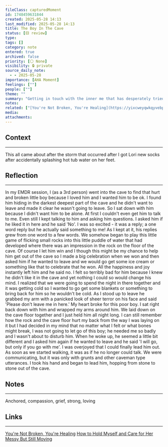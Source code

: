 ```yaml
---
fileClass: capturedMoment
id: 1748459631844
created: 2025-05-28 14:13
last_modified: 2025-05-28 14:13
title: The Boy In The Cave
status: [🟨 review]
type: 
tags: []
category: note
entered: true
archived: false
priority: [⚪ None]
visibility: 🔒 private
source_daily_note:
  - - 2025-05-28
importance: [AHA Moment]
feelings: [""]
people: [""]
theme: ""
summary: "Getting in touch with the inner me that has desperately tried to hide for so long. "
notes: 
related: ["[You're Not Broken, You're Healing](https://yixcweyqwkqyvebpmdvr.supabase.co/storage/v1/object/public/attachments/51afebcc-8df6-4d74-abcd-fa50b7457c91.pdf)", "[How to Hold Myself and Care for Her](https://yixcweyqwkqyvebpmdvr.supabase.co/storage/v1/object/public/attachments/838f9762-acc1-4d22-b94a-df166d06ce03.pdf)", "[Messy But Still Moving](https://yixcweyqwkqyvebpmdvr.supabase.co/storage/v1/object/public/attachments/61fc0b0a-b6eb-4477-beeb-fc6d85baf62d.pdf)"]
media: 
attachments:
---
```


## Context
---
This all came about after the storm that occurred after I got Lori new socks after accidentally splashing hot tub water on her feet.
## Reflection
---
In my EMDR session, I (as a 3rd person) went into the cave to find that hurt and broken little boy because I loved him and I wanted him to be ok. I found him hiding in the darkest deepest part of the cave and he didn't want to leave and made it clear he wasn't going to leave. So I sat down with him because I didn't want him to be alone. At first I couldn't even get him to talk to me. Even still I kept talking to him and asking him questions. I asked him if he liked it in here and he said 'No'. I was so excited - it was a reply; a one word reply but he actually said something to me! As I kept at it, his replies grew from one word to a few words. We somehow began to play this little game of flicking small rocks into this little puddle of water that had developed where there was an impression in the rock on the floor of the cave. Of course I let him win and I though this might be my chance to help him get out of the cave so I made a big celebration when we won and then asked him if he wanted to leave and we would go get some ice cream or something like that to celebrate that he won. All the happiness and joy instantly left him and he said no. I felt so terribly bad for him because I knew he didn't like it in the cave and yet nothing I could so would change his mind. I realized that we were going to spend the night in there together and it was getting cold so I wanted to go get some blankets or something to bring back for him so he wouldn't be cold. As I stood up to leave he grabbed my arm with a panicked look of sheer terror on his face and said 'Please don't leave me in here.' My heart broke for this poor boy. I sat right back down with him and wrapped my arms around him. We laid down on the cave floor together and I just held him all night long. I can still remember how the rock and the cave floor hurt my back from the way I was laying on it but I had decided in my mind that no matter what I felt or what bones might break, I was not going to let go of this boy; he needed me so badly and I wasn't about to disturb him. When he woke up, he seemed a little bit different and I asked him again if he wanted to leave and he said 'I will go, but only if you go with me'. I was overjoyed that I could finally lead him out. As soon as we started walking, it was as if he no longer could talk. We were communicating, but it was only with grunts and other caveman type utterances. I took his hand and began to lead him, hopping from stone to stone out of the cave. 
## Notes 
---
Anchored, compassion, grief, strong, loving
## Links
---
[You're Not Broken, You're Healing](https://yixcweyqwkqyvebpmdvr.supabase.co/storage/v1/object/public/attachments/51afebcc-8df6-4d74-abcd-fa50b7457c91.pdf)
[How to Hold Myself and Care for Her](https://yixcweyqwkqyvebpmdvr.supabase.co/storage/v1/object/public/attachments/838f9762-acc1-4d22-b94a-df166d06ce03.pdf)
[Messy But Still Moving](https://yixcweyqwkqyvebpmdvr.supabase.co/storage/v1/object/public/attachments/61fc0b0a-b6eb-4477-beeb-fc6d85baf62d.pdf)
